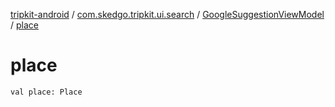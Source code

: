 [tripkit-android](../../index.md) / [com.skedgo.tripkit.ui.search](../index.md) / [GoogleSuggestionViewModel](index.md) / [place](./place.md)

# place

`val place: Place`